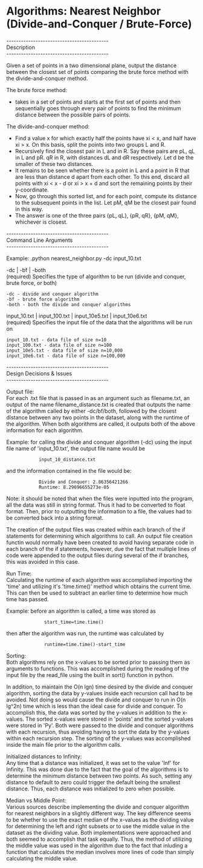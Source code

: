 <h1>
Algorithms: Nearest Neighbor (Divide-and-Conquer / Brute-Force)
</h1>


------------------------------------------<br />
Description<br />
------------------------------------------<br />

Given a set of points in a two dimensional plane, output the distance
between the closest set of points comparing the brute force method
with the divide-and-conquer method.

The brute force method:
- takes in a set of points and starts at the first set of points and then 
  sequentially goes through every pair of points to find the minimum 
  distance between the possible pairs of points.

The divide-and-conquer method:
- Find a value x for which exactly half the points have xi < x, and half 
  have xi > x. On this basis, split the points into two groups L and R.
- Recursively find the closest pair in L and in R. Say these pairs are pL, qL 
  in L and pR. qR in R, with distances dL and dR respectively. Let d be the 
  smaller of these two distances.
- It remains to be seen whether there is a point in L and a point in R that 
  are less than distance d apart from each other. To this end, discard all 
  points with xi < x - d or xi > x + d and sort the remaining points by 
  their y-coordinate.
- Now, go through this sorted list, and for each point, compute its distance 
  to the subsequent points in the list. Let pM, qM be the closest pair found 
  in this way.
- The answer is one of the three pairs {pL, qL}, {pR, qR}, {pM, qM}, 
  whichever is closest.

------------------------------------------<br />
Command Line Arguments<br />
------------------------------------------<br />

Example:  .python nearest\_neighbor.py -dc input\_10.txt

-dc | -bf | -both <br />
  (required) Specifies the type of algorithm to be run (divide and conquer, 
  brute force, or both)

    -dc - divide and conquer algorithm 
    -bf - brute force algorithm 
    -both - both the divide and conquer algorithms
    
input\_10.txt | input\_100.txt | input\_10e5.txt | input\_10e6.txt <br />
  (required) Specifies the input file of the data that the algorithms will be
  run on
  
    input_10.txt - data file of size n=10
    input_100.txt - data file of size n=100
    input_10e5.txt - data file of size n=10,000
    input_10e6.txt - data file of size n=100,000
    
------------------------------------------<br />
Design Decisions & Issues<br />
------------------------------------------<br />

Output file: <br />
  For each .txt file that is passed in as an argument such as filename.txt, an 
  output of the name filename\_distance.txt is created that outputs the name of 
  the algorithm called by either -dc/bf/both, followed by the closest distance
  between any two points in the dataset, along with the runtime of the 
  algorithm. When both algorithms are called, it outputs both of the above
  information for each algorithm. 
  
  Example:  for calling the divide and conquer algorithm (-dc) using the input
            file name of 'input\_10.txt', the output file name would be
            
                input_10_distance.txt
            
   and the information contained in the file would be:
            
                Divide and Conquer: 2.86356421266
                Runtime: 8.29696655273e-05
                
  Note: it should be noted that when the files were inputted into the program,
        all the data was still in string format. Thus it had to be converted to
        float format. Then, prior to outputting the information to a file, the
        values had to be converted back into a string format.
        
  The creation of the output files was created within each branch of the if
  statements for determining which algorithms to call. An output file creation
  functin would normally have been created to avoid having separate code in 
  each branch of the if statements, however, due the fact that multiple lines
  of code were appended to the output files during several of the if branches,
  this was avoided in this case.
                
Run Time: <br />
  Calculating the runtime of each algorithm was accomplished importing the 
  'time' and utilizing it's 'time.time()' method which obtains the current time. 
  This can then be used to subtract an earlier time to determine how much time
  has passed.
  
  Example:  before an algorithm is called, a time was stored as
  
                  start_time=time.time()
            
 then after the algorithm was run, the runtime was calculated by
            
                  runtime=time.time()-start_time
                  
Sorting: <br />
  Both algorithms rely on the x-values to be sorted prior to passing them as 
  arguments to functions. This was accomplished during the reading of the input
  file by the read\_file using the built in sort() function in python.
  
  In addition, to maintain the O(n lgn) time desired by the divide and conquer
  algorithm, sorting the data by y-values inside each recursion call had to be
  avoided. Not doing so would cause the divide and conquer to run in O(n lg^2n)
  time which is less than the ideal case for divide and conquer. To accomplish 
  this, the data was sorted by the y-values in addition to the x-values. The 
  sorted x-values were stored in 'points' and the sorted y-values were stored in
  'Py'. Both were passed to the divide and conquer algorithms with each 
  recursion, thus avoiding having to sort the data by the y-values within each
  recursion step. The sorting of the y-values was accomplished inside the main
  file prior to the algorithm calls.
  
Initialized distances to Infinity: <br />
  Any time that a distance was initialized, it was set to the value 'Inf' for 
  Infinity. This was done due to the fact that the goal of the algorithms is to
  determine the minimum distance between two points. As such, setting any
  distance to default to zero could trigger the default being the smallest
  distance. Thus, each distance was initialized to zero when possible.
  
Median vs Middle Point: <br />
  Various sources describe implementing the divide and conquer algorithm for
  nearest neighbors in a slightly different way. The key difference seems to be
  whether to use the exact median of the x-values as the dividing value for
  determining the left and right subsets or to use the middle value in the 
  dataset as the dividing value. Both implementations were approached and both
  seemed to accomplish that task equally. Thus, the method of utilizing the 
  middle value was used in the algorithm due to the fact that inluding a 
  function that calculates the median involves more lines of code than simply
  calculating the middle value. 
  
      
